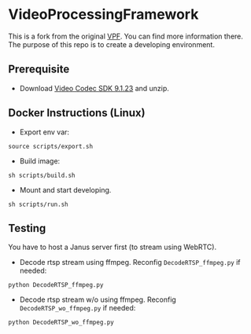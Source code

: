 # VideoProcessingFramework
This is a fork from the original [VPF](https://github.com/NVIDIA/VideoProcessingFramework). You can find more information there. 
The purpose of this repo is to create a developing environment. 

## Prerequisite
- Download [Video Codec SDK 9.1.23](https://developer.nvidia.com/video-codec-sdk-archive) and unzip.

## Docker Instructions (Linux)
- Export env var:
```
source scripts/export.sh
```
- Build image:
```
sh scripts/build.sh
```
- Mount and start developing.
```
sh scripts/run.sh
```

## Testing
You have to host a Janus server first (to stream using WebRTC).
- Decode rtsp stream using ffmpeg. Reconfig `DecodeRTSP_ffmpeg.py` if needed:
```
python DecodeRTSP_ffmpeg.py
```
- Decode rtsp stream w/o using ffmpeg. Reconfig `DecodeRTSP_wo_ffmpeg.py` if needed:
```
python DecodeRTSP_wo_ffmpeg.py
```